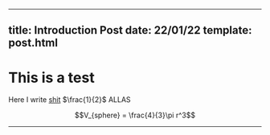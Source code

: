 ---
title: Introduction Post
date: 22/01/22
template: post.html
----
# This is a test

Here I write [shit](https://google.com) $\frac{1}{2}$ ALLAS

$$V_{sphere} = \frac{4}{3}\pi r^3$$

----